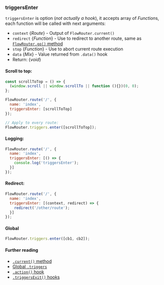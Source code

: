 ### triggersEnter

`triggersEnter` is option (*not actually a hook*), it accepts array of *Function*s, each function will be called with next arguments:
 - `context` {*Route*} - Output of `FlowRouter.current()`
 - `redirect` {*Function*} - Use to redirect to another route, same as [`FlowRouter.go()` method](https://github.com/VeliovGroup/flow-router/blob/master/docs/api/go.md)
 - `stop` {*Function*} - Use to abort current route execution
 - `data` {*Mix*} - Value returned from `.data()` hook
 - Return: {*void*}

#### Scroll to top:
```js
const scrollToTop = () => {
  (window.scroll || window.scrollTo || function (){})(0, 0);
};

FlowRouter.route('/', {
  name: 'index',
  triggersEnter: [scrollToTop]
});

// Apply to every route:
FlowRouter.triggers.enter([scrollToTop]);
```

#### Logging:
```js
FlowRouter.route('/', {
  name: 'index',
  triggersEnter: [() => {
    console.log('triggersEnter');
  }]
});
```

#### Redirect:
```js
FlowRouter.route('/', {
  name: 'index',
  triggersEnter: [(context, redirect) => {
    redirect('/other/route');
  }]
});
```

#### Global
```js
FlowRouter.triggers.enter([cb1, cb2]);
```

#### Further reading
 - [`.current()` method](https://github.com/VeliovGroup/flow-router/blob/master/docs/api/current.md)
 - [Global `.triggers`](https://github.com/VeliovGroup/flow-router/blob/master/docs/api/triggers.md)
 - [`.action()` hook](https://github.com/VeliovGroup/flow-router/blob/master/docs/hooks/action.md)
 - [`.triggersExit()` hooks](https://github.com/VeliovGroup/flow-router/blob/master/docs/hooks/triggersExit.md)
